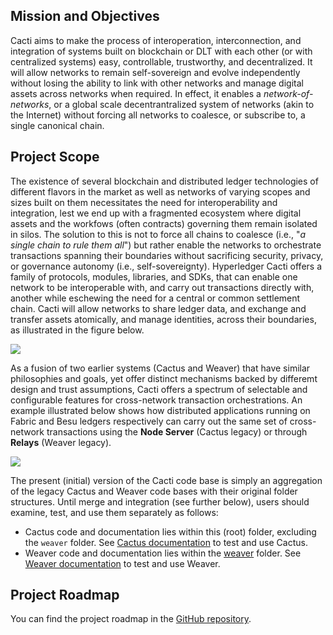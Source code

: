 ## Mission and Objectives

Cacti aims to make the process of interoperation, interconnection, and integration of systems built on blockchain or DLT with each other (or with centralized systems) easy, controllable, trustworthy, and decentralized. It will allow networks to remain self-sovereign and evolve independently without losing the ability to link with other networks and manage digital assets across networks when required. In effect, it enables a _network-of-networks_, or a global scale decentrantralized system of networks (akin to the Internet) without forcing all networks to coalesce, or subscribe to, a single canonical chain.

## Project Scope

The existence of several blockchain and distributed ledger technologies of different flavors in the market as well as networks of varying scopes and sizes built on them necessitates the need for interoperability and integration, lest we end up with a fragmented ecosystem where digital assets and the workfows (often contracts) governing them remain isolated in silos. The solution to this is not to force all chains to coalesce (i.e., "*a single chain to rule them all*") but rather enable the networks to orchestrate transactions spanning their boundaries without sacrificing security, privacy, or governance autonomy (i.e., self-sovereignty). Hyperledger Cacti offers a family of protocols, modules, libraries, and SDKs, that can enable one network to be interoperable with, and carry out transactions directly with, another while eschewing the need for a central or common settlement chain. Cacti will allow networks to share ledger data, and exchange and transfer assets atomically, and manage identities, across their boundaries, as illustrated in the figure below.

<img src="../images/cacti-vision.png">

As a fusion of two earlier systems (Cactus and Weaver) that have similar philosophies and goals, yet offer distinct mechanisms backed by differemt design and trust assumptions, Cacti offers a spectrum of selectable and configurable features for cross-network transaction orchestrations. An example illustrated below shows how distributed applications running on Fabric and Besu ledgers respectively can carry out the same set of cross-network transactions using the **Node Server** (Cactus legacy) or through **Relays** (Weaver legacy).

<img src="../images/tx-orchestration-modes.png">

The present (initial) version of the Cacti code base is simply an aggregation of the legacy Cactus and Weaver code bases with their original folder structures. Until merge and integration (see further below), users should examine, test, and use them separately as follows:
- Cactus code and documentation lies within this (root) folder, excluding the `weaver` folder. See [Cactus documentation](./README-cactus.md) to test and use Cactus.
- Weaver code and documentation lies within the [weaver](./weaver/) folder. See [Weaver documentation](./weaver/README.md) to test and use Weaver.

## Project Roadmap

You can find the project roadmap in the [GitHub repository](https://github.com/hyperledger-cacti/cacti/blob/main/ROADMAP.md).
